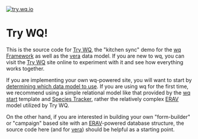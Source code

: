 [![try.wq.io](https://raw.githubusercontent.com/powered-by-wq/try.wq.io/master/app/images/icon-192.png)](https://try.wq.io)

# Try WQ!

This is the source code for [Try WQ], the "kitchen sync" demo for the [wq Framework] as well as the [vera] data model.  If you are new to wq, you can visit the [Try WQ] site online to experiment with it and see how everything works together.

If you are implementing your own wq-powered site, you will want to start by [determining which data model to use][data model].  If you are using wq for the first time, we recommend using a simple relational model like that provided by the [wq start] template and [Species Tracker], rather the relatively complex [ERAV] model utilized by Try WQ.

On the other hand, if you are interested in building your own "form-builder" or "campaign" based site with an [ERAV]-powered database structure, the source code here (and for [vera](https://github.com/wq/vera)) should be helpful as a starting point.

[wq Framework]: https://wq.io/
[vera]: https://wq.io/vera
[wq start]: https://wq.io/docs/setup
[Species Tracker]: https://github.com/powered-by-wq/species.wq.io
[Try WQ]: https://try.wq.io/
[ERAV]: https://wq.io/docs/erav
[data model]: https://wq.io/docs/eav-vs-relational
